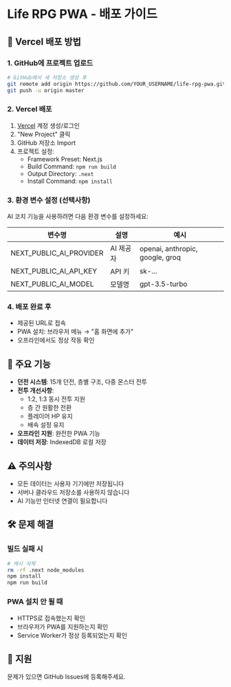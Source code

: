 # Life RPG PWA - 배포 가이드

## 🚀 Vercel 배포 방법

### 1. GitHub에 프로젝트 업로드

```bash
# GitHub에서 새 저장소 생성 후
git remote add origin https://github.com/YOUR_USERNAME/life-rpg-pwa.git
git push -u origin master
```

### 2. Vercel 배포

1. [Vercel](https://vercel.com) 계정 생성/로그인
2. "New Project" 클릭
3. GitHub 저장소 Import
4. 프로젝트 설정:
   - Framework Preset: Next.js
   - Build Command: `npm run build`
   - Output Directory: `.next`
   - Install Command: `npm install`

### 3. 환경 변수 설정 (선택사항)

AI 코치 기능을 사용하려면 다음 환경 변수를 설정하세요:

| 변수명 | 설명 | 예시 |
|--------|------|------|
| NEXT_PUBLIC_AI_PROVIDER | AI 제공자 | openai, anthropic, google, groq |
| NEXT_PUBLIC_AI_API_KEY | API 키 | sk-... |
| NEXT_PUBLIC_AI_MODEL | 모델명 | gpt-3.5-turbo |

### 4. 배포 완료 후

- 제공된 URL로 접속
- PWA 설치: 브라우저 메뉴 → "홈 화면에 추가"
- 오프라인에서도 정상 작동 확인

## 📱 주요 기능

- **던전 시스템**: 15개 던전, 층별 구조, 다중 몬스터 전투
- **전투 개선사항**:
  - 1:2, 1:3 동시 전투 지원
  - 층 간 원활한 전환
  - 플레이어 HP 유지
  - 배속 설정 유지
- **오프라인 지원**: 완전한 PWA 기능
- **데이터 저장**: IndexedDB 로컬 저장

## ⚠️ 주의사항

- 모든 데이터는 사용자 기기에만 저장됩니다
- 서버나 클라우드 저장소를 사용하지 않습니다
- AI 기능만 인터넷 연결이 필요합니다

## 🛠️ 문제 해결

### 빌드 실패 시
```bash
# 캐시 삭제
rm -rf .next node_modules
npm install
npm run build
```

### PWA 설치 안 될 때
- HTTPS로 접속했는지 확인
- 브라우저가 PWA를 지원하는지 확인
- Service Worker가 정상 등록되었는지 확인

## 📧 지원

문제가 있으면 GitHub Issues에 등록해주세요.